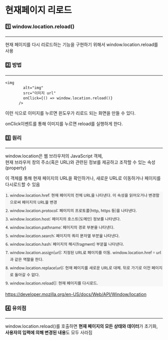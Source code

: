 # 현재페이지 리로드

### 1️⃣ window.location.reload()
<hr/>

현재 페이지를 다시 리로드하는 기능을 구현하기 위해서 window.location.reload를 사용

### 2️⃣ 방법
<hr/>

```
<img
        alt="img"
        src="이미지 url"
        onClick={() => window.location.reload()}
      />
```

이런 식으로 이미지를 누르면 윈도우가 리로드 되는 화면을 만들 수 있다.

onClick이벤트를 통해 이미지를 누르면 reload를 실행하게 한다.

### 3️⃣ 원리
<hr/>

window.location은 웹 브라우저의 JavaScript 객체, <br/>
현재 브라우저 창의 주소(혹은 URL)와 관련된 정보를 제공하고 조작할 수 있는 속성(property)

이 객체를 통해 현재 페이지의 URL을 확인하거나, 새로운 URL로 이동하거나 페이지를 다시로드할 수 있음

![alt text](img/reload1.png)

https://developer.mozilla.org/en-US/docs/Web/API/Window/location 


### 4️⃣ 유의점
<hr/>

window.location.reload()를 호출하면 **현재 페이지의 모든 상태와 데이터**가 초기화, **사용자의 입력에 의해 변경된 내용**도 모두 사라짐